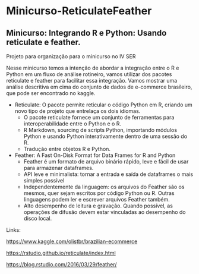 # Minicurso-ReticulateFeather
## Minicurso: Integrando R e Python: Usando reticulate e feather.

Projeto para organização para o minicurso no IV SER

Nesse minicurso temos a intenção de abordar a integração entre o R e Python em um fluxo de análise rotineiro, vamos utilizar dos pacotes reticulate e feather para facilitar essa integração. 
Vamos mostrar uma análise descritiva em cima do conjunto de dados de e-commerce brasileiro, que pode ser encontrado no kaggle.
-	Reticulate: O pacote permite reticular o código Python em R, criando um novo tipo de projeto que entrelaça os dois idiomas.
    -	O pacote reticulate fornece um conjunto de ferramentas para interoperabilidade entre o Python e o R.
    -	R Markdown, sourcing de scripts Python, importando módulos Python e usando Python interativamente dentro de uma sessão do R.
    -	Tradução entre objetos R e Python.
-	Feather: A Fast On-Disk Format for Data Frames for R and Python
    -	Feather é um formato de arquivo binário rápido, leve e fácil de usar para armazenar dataframes.
    -	 API leve e minimalista: tornar a entrada e saída de dataframes o mais simples possível
    -	Independentemente da linguagem: os arquivos do Feather são os mesmos, quer sejam escritos por código Python ou R. Outras linguagens podem ler e escrever arquivos Feather também.
    -	Alto desempenho de leitura e gravação. Quando possível, as operações de difusão devem estar vinculadas ao desempenho do disco local.

Links:

https://www.kaggle.com/olistbr/brazilian-ecommerce

https://rstudio.github.io/reticulate/index.html

https://blog.rstudio.com/2016/03/29/feather/

